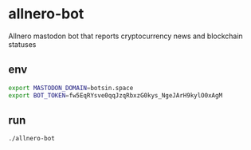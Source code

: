 # allnero-bot

Allnero mastodon bot that reports cryptocurrency news and blockchain statuses

## env

```bash
export MASTODON_DOMAIN=botsin.space
export BOT_TOKEN=fw5EqRYsve0qqJzqRbxzG0kys_NgeJArH9kylO0xAgM
```

## run

```bash
./allnero-bot
```
